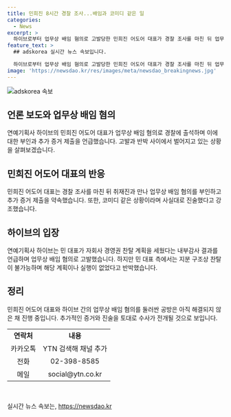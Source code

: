 ```yaml
---
title: 민희진 8시간 경찰 조사...배임과 코미디 같은 일
categories:
  - News
excerpt: >
  하이브로부터 업무상 배임 혐의로 고발당한 민희진 어도어 대표가 경찰 조사를 마친 뒤 업무상 배임 혐의를 부인하고 취재진과 만나 많은 이야기를 하고 싶어서 먼저 나왔다며 속이 후련하다고 말했습니다. 또한, 혐의를 코미디 같은 일이라고 했고, 추가 증거가 많아 변호인을 통해 제출할 것이라고 덧붙였습니다. 이에 대표 측은 경영권 찬탈이 불가능하며, 해당 계획이나 실행한 사실이 없다고 주장했습니다.
feature_text: >
  ## adskorea 실시간 뉴스 속보입니다.

  하이브로부터 업무상 배임 혐의로 고발당한 민희진 어도어 대표가 경찰 조사를 마친 뒤 업무상 배임 혐의를 부인하고 취재진과 만나 많은 이야기를 하고 싶어서 먼저 나왔다며 속이 후련하다고 말했습니다. 또한, 혐의를 코미디 같은 일이라고 했고, 추가 증거가 많아 변호인을 통해 제출할 것이라고 덧붙였습니다. 이에 대표 측은 경영권 찬탈이 불가능하며, 해당 계획이나 실행한 사실이 없다고 주장했습니다.
image: 'https://newsdao.kr/res/images/meta/newsdao_breakingnews.jpg'
---
```


<p><img src="https://newsdao.kr/res/images/meta/newsdao_breakingnews.jpg" alt="adskorea 속보" /></p>

<h2 data-ke-size="size26"><b>언론 보도와 업무상 배임 혐의</b></h2>

<p data-ke-size="size16">연예기획사 하이브의 민희진 어도어 대표가 업무상 배임 혐의로 경찰에 출석하며 이에 대한 부인과 추가 증거 제출을 언급했습니다. 고발과 반박 사이에서 벌어지고 있는 상황을 살펴보겠습니다.</p>

<h2 data-ke-size="size24"><b>민희진 어도어 대표의 반응</b></h2>

<p data-ke-size="size16">민희진 어도어 대표는 경찰 조사를 마친 뒤 취재진과 만나 업무상 배임 혐의를 부인하고 추가 증거 제출을 약속했습니다. 또한, 코미디 같은 상황이라며 사실대로 진술했다고 강조했습니다.</p>

<h2 data-ke-size="size24">하이브의 입장</h2>

<p data-ke-size="size16">연예기획사 하이브는 민 대표가 자회사 경영권 찬탈 계획을 세웠다는 내부감사 결과를 언급하며 업무상 배임 혐의로 고발했습니다. 하지만 민 대표 측에서는 지분 구조상 찬탈이 불가능하며 해당 계획이나 실행이 없었다고 반박했습니다.</p>

<h2 data-ke-size="size24"><b>정리</b></h2>

<p data-ke-size="size16">민희진 어도어 대표와 하이브 간의 업무상 배임 혐의를 둘러싼 공방은 아직 해결되지 않은 채 진행 중입니다. 추가적인 증거와 진술을 토대로 수사가 전개될 것으로 보입니다.</p>

<table class="table table-bordered">
    <tbody>
        <tr>
            <td style="text-align: center; height: 17px;"><b>연락처</b></td>
            <td style="text-align: center; height: 17px;"><b>내용</b></td>
        </tr>
        <tr>
            <td style="text-align: center;">카카오톡</td>
            <td style="text-align: center;">YTN 검색해 채널 추가</td>
        </tr>
        <tr>
            <td style="text-align: center;">전화</td>
            <td style="text-align: center;">02-398-8585</td>
        </tr>
        <tr>
            <td style="text-align: center;">메일</td>
            <td style="text-align: center;">social@ytn.co.kr</td>
        </tr>
    </tbody>
</table>

<p data-ke-size="size16">&nbsp;</p>
실시간 뉴스 속보는, <a href="https://newsdao.kr" rel="dofollow">https://newsdao.kr</a>


